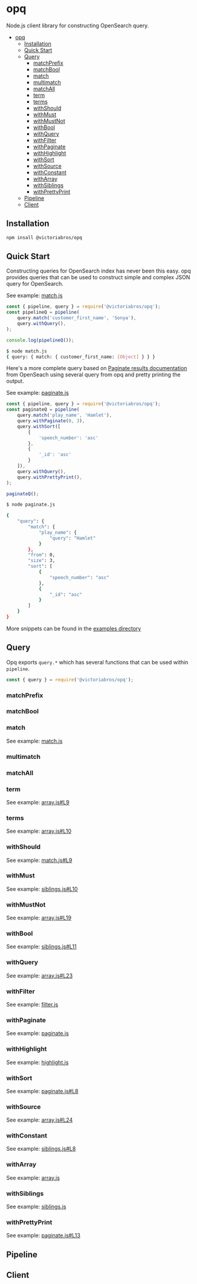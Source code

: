 # opq

Node.js client library for constructing OpenSearch query.

- [opq](#opq)
  - [Installation](#installation)
  - [Quick Start](#quick-start)
  - [Query](#query)
    - [matchPrefix](#match-prefix)
    - [matchBool](#match-bool)
    - [match](#match)
    - [multimatch](#multimatch)
    - [matchAll](#match-all)
    - [term](#term)
    - [terms](#terms)
    - [withShould](#with-should)
    - [withMust](#with-must)
    - [withMustNot](#with-must-not)
    - [withBool](#with-bool)
    - [withQuery](#with-query)
    - [withFilter](#with-filter)
    - [withPaginate](#with-paginate)
    - [withHighlight](#with-highlight)
    - [withSort](#with-sort)
    - [withSource](#with-source)
    - [withConstant](#with-constant)
    - [withArray](#with-array)
    - [withSiblings](#with-siblings)
    - [withPrettyPrint](#with-prettyprint)
  - [Pipeline](#pipeline)
  - [Client](#client)


## Installation

```sh
npm insall @victoriabros/opq
```

## Quick Start

Constructing queries for OpenSearch index has never been this easy. opq provides queries that can be used to construct simple and complex JSON query for OpenSearch.

See example: [match.js](./examples/match.js)

```js
const { pipeline, query } = require('@victoriabros/opq');
const pipelineQ = pipeline(
    query.match('customer_first_name', 'Sonya'),
    query.withQuery(),
);

console.log(pipelineQ());
```

```sh
$ node match.js
{ query: { match: { customer_first_name: [Object] } } }
```

Here's a more complete query based on [Paginate results documentation](https://opensearch.org/docs/latest/search-plugins/searching-data/paginate/#the-search_after-parameter) from OpenSeach using several query from opq and pretty printing the output.

See example: [paginate.js](./examples/paginate.js)

```js
const { pipeline, query } = require('@victoriabros/opq');
const paginateQ = pipeline(
    query.match('play_name', 'Hamlet'),
    query.withPaginate(0, 3),
    query.withSort([
        {
            'speech_number': 'asc'
        },
        {
            '_id': 'asc'
        }
    ]),
    query.withQuery(),
    query.withPrettyPrint(),
);

paginateQ();

```

```sh
$ node paginate.js

{
    "query": {
        "match": {
            "play_name": {
                "query": "Hamlet"
            }
        },
        "from": 0,
        "size": 3,
        "sort": [
            {
                "speech_number": "asc"
            },
            {
                "_id": "asc"
            }
        ]
    }
}
```

More snippets can be found in the [examples directory](./examples)

## Query

Opq exports `query.*` which has several functions that can be used within `pipeline`.

```js
const { query } = require('@victoriabros/opq');
```

### matchPrefix

### matchBool

### match

See example: [match.js](./examples/match.js)

### multimatch

### matchAll

### term

See example: [array.js#L9](./examples/array.js#L9)

### terms

See example: [array.js#L10](./examples/array.js#L10)

### withShould

See example: [match.js#L9](./examples/match.js#L9)

### withMust

See example: [siblings.js#L10](./examples/siblings.js#L10)

### withMustNot

See example: [array.js#L19](./examples/array.js#L19)

### withBool

See example: [siblings.js#L11](./examples/siblings.js#L11)

### withQuery

See example: [array.js#L23](./examples/array.js#L23)

### withFilter

See example: [filter.js](./examples/filter.js)

### withPaginate

See example: [paginate.js](./examples/paginate.js)

### withHighlight

See example: [highlight.js](./examples/highlight.js)

### withSort

See example: [paginate.js#L8](./examples/paginate.js#L8)

### withSource

See example: [array.js#L24](./examples/array.js#L24)

### withConstant

See example: [siblings.js#L8](./examples/siblings.js#L8)

### withArray

See example: [array.js](./examples/array.js)

### withSiblings

See example: [siblings.js](./examples/siblings.js)

### withPrettyPrint

See example: [paginate.js#L13](./examples/paginate.js#L13)

## Pipeline
## Client
